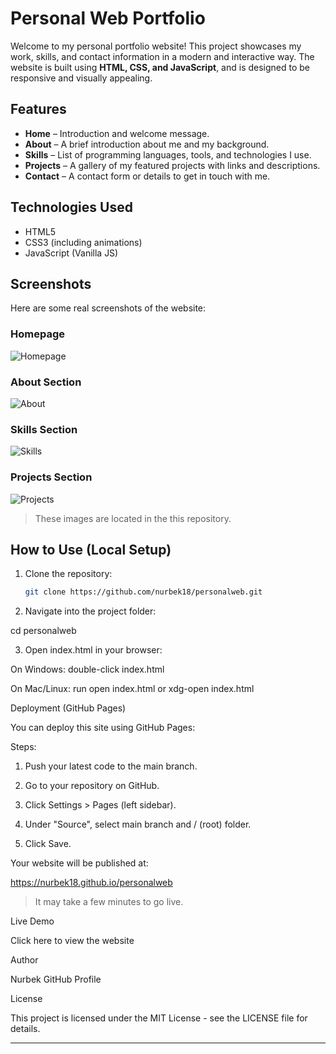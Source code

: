 # Personal Web Portfolio

Welcome to my personal portfolio website! This project showcases my work, skills, and contact information in a modern and interactive way. The website is built using **HTML, CSS, and JavaScript**, and is designed to be responsive and visually appealing.

## Features

- **Home** – Introduction and welcome message.
- **About** – A brief introduction about me and my background.
- **Skills** – List of programming languages, tools, and technologies I use.
- **Projects** – A gallery of my featured projects with links and descriptions.
- **Contact** – A contact form or details to get in touch with me.

## Technologies Used

- HTML5
- CSS3 (including animations)
- JavaScript (Vanilla JS)

## Screenshots

Here are some real screenshots of the website:

### Homepage

![Homepage](Screenshot_20250409_080509.jpg)

### About Section

![About](Screenshot_20250409_080514.jpg)

### Skills Section

![Skills](Screenshot_20250409_080521.jpg)

### Projects Section

![Projects](Screenshot_20250409_080526.jpg)

> These images are located in the this repository.

## How to Use (Local Setup)

1. Clone the repository:
   ```bash
   git clone https://github.com/nurbek18/personalweb.git

2. Navigate into the project folder:

cd personalweb


3. Open index.html in your browser:

On Windows: double-click index.html

On Mac/Linux: run open index.html or xdg-open index.html




Deployment (GitHub Pages)

You can deploy this site using GitHub Pages:

Steps:

1. Push your latest code to the main branch.


2. Go to your repository on GitHub.


3. Click Settings > Pages (left sidebar).


4. Under "Source", select main branch and / (root) folder.


5. Click Save.



Your website will be published at:

https://nurbek18.github.io/personalweb

> It may take a few minutes to go live.



Live Demo

Click here to view the website

Author

Nurbek
GitHub Profile

License

This project is licensed under the MIT License - see the LICENSE file for details.

---
